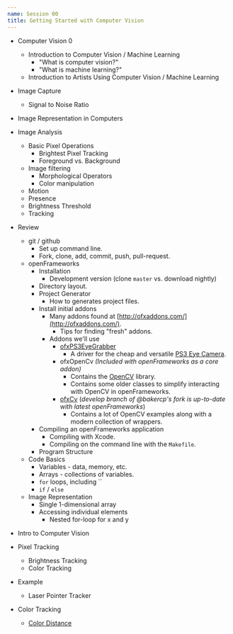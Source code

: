 ```yaml
---
name: Session 00
title: Getting Started with Computer Vision
---
```


-   Computer Vision 0
    -   Introduction to Computer Vision / Machine Learning
        -   "What is computer vision?"
        -   "What is machine learning?"
    -   Introduction to Artists Using Computer Vision / Machine Learning

-   Image Capture
    -   Signal to Noise Ratio
-   Image Representation in Computers
-   Image Analysis
    -   Basic Pixel Operations
        -   Brightest Pixel Tracking
        -   Foreground vs. Background
    -   Image filtering
        -   Morphological Operators
        -   Color manipulation
    -   Motion
    -   Presence
    -   Brightness Threshold
    -   Tracking

- Review
  - git / github
    - Set up command line.
    - Fork, clone, add, commit, push, pull-request.
  - openFrameworks
    - Installation
      - Development version (clone `master` vs. download nightly)
    - Directory layout.
    - Project Generator
      - How to generates project files.
    - Install initial addons
      - Many addons found at [http://ofxaddons.com/](http://ofxaddons.com/).
        - Tips for finding "fresh" addons.
      - Addons we'll use
        - [ofxPS3EyeGrabber](https://github.com/bakercp/ofxPS3EyeGrabber/)
          - A driver for the cheap and versatile [PS3 Eye Camera](https://en.wikipedia.org/wiki/PlayStation_Eye).
        - ofxOpenCv _(Included with openFrameworks as a core addon)_
          - Contains the [OpenCV](http://opencv.org/) library.
          - Contains some older classes to simplify interacting with OpenCV in openFrameworks.
        - [ofxCv](https://github.com/bakercp/ofxCv) (_develop branch of @bakercp's fork is up-to-date with latest openFrameworks_)
          - Contains a lot of OpenCV examples along with a modern collection of wrappers.
    - Compiling an openFrameworks application
      - Compiling with Xcode.
      - Compiling on the command line with the `Makefile`.
    - Program Structure
  - Code Basics
    - Variables - data, memory, etc.
    - Arrays - collections of variables.
    - `for` loops, including ``
    - `if` / `else`
  - Image Representation
    - Single 1-dimensional array
    - Accessing individual elements
      - Nested for-loop for x and y
- Intro to Computer Vision
- Pixel Tracking
  - Brightness Tracking
  - Color Tracking
- Example
  - Laser Pointer Tracker

- Color Tracking
  - [Color Distance](https://en.wikipedia.org/wiki/Color_difference)
